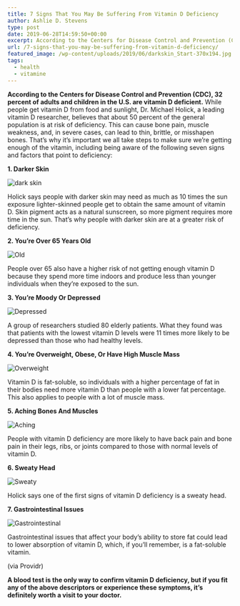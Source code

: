 ```yaml
---
title: 7 Signs That You May Be Suffering From Vitamin D Deficiency
author: Ashlie D. Stevens
type: post
date: 2019-06-28T14:59:50+00:00
excerpt: According to the Centers for Disease Control and Prevention (CDC), 32 percent of adults and children in the U.S. are vitamin D deficient.
url: /7-signs-that-you-may-be-suffering-from-vitamin-d-deficiency/
featured_image: /wp-content/uploads/2019/06/darkskin_Start-370x194.jpg
tags:
  - health
  - vitamine
---
```


  **According to the Centers for Disease Control and Prevention (CDC), 32 percent of adults and children in the U.S. are vitamin D deficient.** While people get vitamin D from food and sunlight, Dr. Michael Holick, a leading vitamin D researcher, believes that about 50 percent of the general population is at risk of deficiency. This can cause bone pain, muscle weakness, and, in severe cases, can lead to thin, brittle, or misshapen bones. That&#8217;s why it&#8217;s important we all take steps to make sure we&#8217;re getting enough of the vitamin, including being aware of the following seven signs and factors that point to deficiency:


**1. Darker Skin**

![dark skin](/wp-content/uploads/2019/06/dark-skin-249x300.jpg)


  Holick says people with darker skin may need as much as 10 times the sun exposure lighter-skinned people get to obtain the same amount of vitamin D. Skin pigment acts as a natural sunscreen, so more pigment requires more time in the sun. That&#8217;s why people with darker skin are at a greater risk of deficiency.


**2. You&#8217;re Over 65 Years Old**

![Old](/wp-content/uploads/2019/06/Old-300x296.jpg)


  People over 65 also have a higher risk of not getting enough vitamin D because they spend more time indoors and produce less than younger individuals when they’re exposed to the sun.


**3. You&#8217;re Moody Or Depressed**

![Depressed](/wp-content/uploads/2019/06/Depressed-300x169.jpg)


  A group of researchers studied 80 elderly patients. What they found was that patients with the lowest vitamin D levels were 11 times more likely to be depressed than those who had healthy levels.


**4. You&#8217;re Overweight, Obese, Or Have High Muscle Mass**

![Overweight](/wp-content/uploads/2019/06/Overweight-300x199.jpg)


  Vitamin D is fat-soluble, so individuals with a higher percentage of fat in their bodies need more vitamin D than people with a lower fat percentage. This also applies to people with a lot of muscle mass.


**5. Aching Bones And Muscles**

![Aching](/wp-content/uploads/2019/06/Aching-300x199.jpg)


  People with vitamin D deficiency are more likely to have back pain and bone pain in their legs, ribs, or joints compared to those with normal levels of vitamin D.


**6. Sweaty Head**

![Sweaty](/wp-content/uploads/2019/06/Sweaty-300x199.jpg)

Holick says one of the first signs of vitamin D deficiency is a sweaty head.

**7. Gastrointestinal Issues**

![Gastrointestinal](/wp-content/uploads/2019/06/Gastrointestinal-300x200.jpg)


  Gastrointestinal issues that affect your body’s ability to store fat could lead to lower absorption of vitamin D, which, if you&#8217;ll remember, is a fat-soluble vitamin.



  (via Providr)



  **A blood test is the only way to confirm vitamin D deficiency, but if you fit any of the above descriptors or experience these symptoms, it&#8217;s definitely worth a visit to your doctor.**

